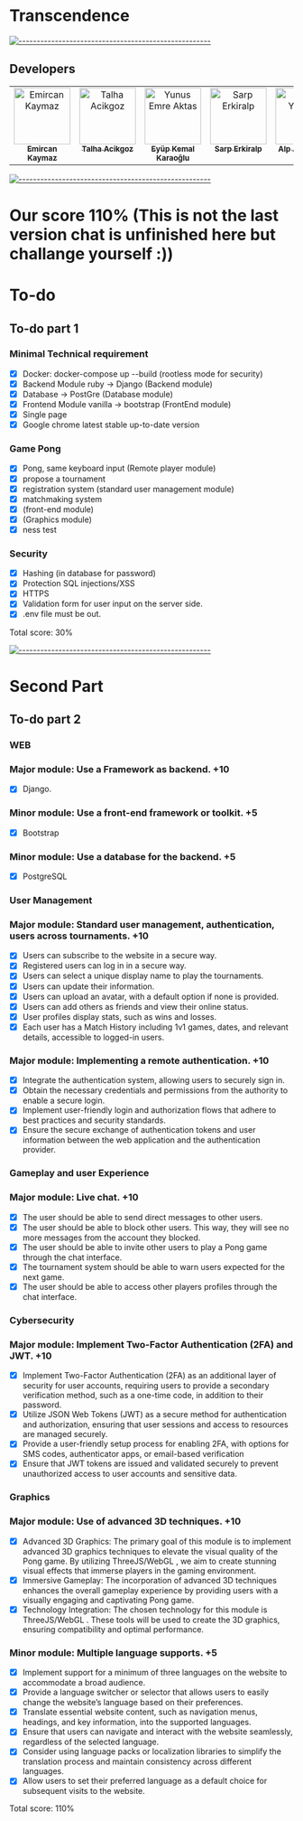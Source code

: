 # Transcendence

[![-----------------------------------------------------](
https://raw.githubusercontent.com/andreasbm/readme/master/assets/lines/aqua.png)](https://github.com/alpardayalman?tab=repositories)

## Developers
<table>
  <tbody>
    <tr>
      <td align="center" valign="top" width="20%"><a href="https://github.com/EmirKymz"><img src="https://avatars.githubusercontent.com/u/99013427?v=4" width="100px;" alt="Emircan Kaymaz"/><br /><sub><b>Emircan Kaymaz</b></sub></a><br /></td>
      <td align="center" valign="top" width="20%"><a href="https://github.com/TalhaAcikgoz"><img src="https://avatars.githubusercontent.com/u/89697506?v=4" width="100px;" alt="Talha Acikgoz"/><br /><sub><b>Talha Acikgoz</b></sub></a><br /></td>
      <td align="center" valign="top" width="20%"><a href="https://github.com/eyupkemal"><img src="https://avatars.githubusercontent.com/u/77548515?v=4" width="100px;" alt="Yunus Emre Aktas"/><br /><sub><b>Eyüp Kemal Karaoğlu</b></sub></a><br /></td>
      <td align="center" valign="top" width="20%"><a href="https://github.com/Higlix"><img src="https://avatars.githubusercontent.com/u/109249128?v=4" width="100px;" alt="Sarp Erkiralp"/><br /><sub><b>Sarp Erkiralp</b></sub></a><br /> 
</td>
      <td align="center" valign="top" width="20%"><a href="https://github.com/alpardayalman"><img src="https://avatars.githubusercontent.com/u/82611850?v=4" width="100px;" alt="Alp A. Yalman"/><br /><sub><b>Alp A. Yalman</b></sub></a><br /></td>
    </tr>
  </table>
</tbody>

[![-----------------------------------------------------](
https://raw.githubusercontent.com/andreasbm/readme/master/assets/lines/aqua.png)](https://github.com/alpardayalman?tab=repositories)

# Our score 110% (This is not the last version chat is unfinished here but challange yourself :))
# To-do
## To-do part 1 ##
### Minimal Technical requirement
- [x] Docker: docker-compose up --build (rootless mode for security)
- [x] Backend Module ruby -> Django (Backend module)
- [x] Database -> PostGre (Database module)
- [x] Frontend Module vanilla -> bootstrap (FrontEnd module)
- [x] Single page
- [x] Google chrome latest stable up-to-date version
### Game Pong
- [x] Pong, same keyboard input (Remote player module)
- [x] propose a tournament
- [x] registration system (standard user management module)
- [x] matchmaking system
- [x] (front-end module)
- [x] (Graphics module)
- [x] ness test
### Security
- [x] Hashing (in database for password)
- [x] Protection SQL injections/XSS
- [x] HTTPS
- [x] Validation form for user input on the server side.
- [x] .env file must be out.

Total score: 30%

[![-----------------------------------------------------](
https://raw.githubusercontent.com/andreasbm/readme/master/assets/lines/aqua.png)](https://github.com/alpardayalman?tab=repositories)


# Second Part #
## To-do part 2
### WEB #
### Major module: Use a Framework as backend. +10
- [x] Django.
### Minor module: Use a front-end framework or toolkit. +5
- [x] Bootstrap
### Minor module: Use a database for the backend. +5
- [x] PostgreSQL
### User Management #
### Major module: Standard user management, authentication, users across tournaments. +10
- [x] Users can subscribe to the website in a secure way.
- [x] Registered users can log in in a secure way.
- [x] Users can select a unique display name to play the tournaments.
- [x] Users can update their information.
- [x] Users can upload an avatar, with a default option if none is provided.
- [x] Users can add others as friends and view their online status.
- [x] User profiles display stats, such as wins and losses.
- [x] Each user has a Match History including 1v1 games, dates, and relevant details, accessible to logged-in users.
### Major module: Implementing a remote authentication. +10
- [x] Integrate the authentication system, allowing users to securely sign in.
- [x] Obtain the necessary credentials and permissions from the authority to enable a secure login.
- [x] Implement user-friendly login and authorization flows that adhere to best practices and security standards.
- [x] Ensure the secure exchange of authentication tokens and user information between the web application and the authentication provider.
### Gameplay and user Experience #
### Major module: Live chat. +10
- [x] The user should be able to send direct messages to other users.
- [x] The user should be able to block other users. This way, they will see no more messages from the account they blocked.
- [x] The user should be able to invite other users to play a Pong game through the chat interface.
- [x] The tournament system should be able to warn users expected for the next game.
- [x] The user should be able to access other players profiles through the chat interface.
### Cybersecurity #
### Major module: Implement Two-Factor Authentication (2FA) and JWT. +10
- [x] Implement Two-Factor Authentication (2FA) as an additional layer of security for user accounts, requiring users to provide a secondary verification method, such as a one-time code, in addition to their password.
- [x] Utilize JSON Web Tokens (JWT) as a secure method for authentication and authorization, ensuring that user sessions and access to resources are managed securely.
- [x] Provide a user-friendly setup process for enabling 2FA, with options for SMS codes, authenticator apps, or email-based verification
- [x] Ensure that JWT tokens are issued and validated securely to prevent unauthorized access to user accounts and sensitive data.

### Graphics #
### Major module: Use of advanced 3D techniques. +10
- [x] Advanced 3D Graphics: The primary goal of this module is to implement advanced 3D graphics techniques to elevate the visual quality of the Pong game. By utilizing ThreeJS/WebGL , we aim to create stunning visual effects that immerse players in the gaming environment.
- [x] Immersive Gameplay: The incorporation of advanced 3D techniques enhances the overall gameplay experience by providing users with a visually engaging and captivating Pong game.
- [x] Technology Integration: The chosen technology for this module is ThreeJS/WebGL . These tools will be used to create the 3D graphics, ensuring compatibility and optimal performance.
### Minor module: Multiple language supports. +5
- [x] Implement support for a minimum of three languages on the website to accommodate a broad audience.
- [x] Provide a language switcher or selector that allows users to easily change the website’s language based on their preferences.
- [x] Translate essential website content, such as navigation menus, headings, and key information, into the supported languages.
- [x] Ensure that users can navigate and interact with the website seamlessly, regardless of the selected language.
- [x] Consider using language packs or localization libraries to simplify the translation process and maintain consistency across different languages.
- [x] Allow users to set their preferred language as a default choice for subsequent visits to the website.

Total score: 110%
